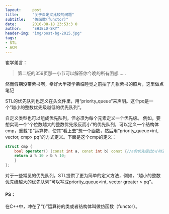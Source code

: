 ```yaml
---
layout:     post
title:      "关于自定义比较的问题"
subtitle:   "仿函数(functor)"
date:       2016-08-18 23:53:3 0
author:     "SHIELD-SKY"
header-img: "img/post-bg-2015.jpg"
tags:
- STL
- ACM
---
```


崔学弟言：

> 第二版的359页那一小节可以解答你今晚的所有困惑……

然而假期没带紫书啊，幸好大半夜学弟临睡觉之前拍了几张紫书的照片，这里做点笔记

STL的优先队列也定义在头文件<queue>里，用“priority_queue<pq>”来声明。这个pq是一个”越小的整数优先级越低的优先队列“。

自定义类型也可以组成优先队列，但必须为每个元素定义一个优先级。
例如，要想实现一个“个位数越大的整数优先级反而小”的优先队列，可以定义一个结构体cmp，重载“()”运算符，使其“看上去”想一个函数，然后用“priority_queue<int, vector<int>, cmp> pq”的方式定义。下面是这个cmp的定义：

```c++
struct cmp {
	bool operator() (const int a, const int b) const {//a的优先级比b小时返回true
	return a % 10 > b % 10;
	}
};
```

对于一些常见的优先队列，STL提供了更为简单的定义方法，例如，“越小的整数优先级越大的优先队列”可以写成priority_queue<int, vector<int> greater<int> > pq”。

#### PS：
在C++中，冲在了“()”运算符的类或者结构体叫做仿函数（functor）。